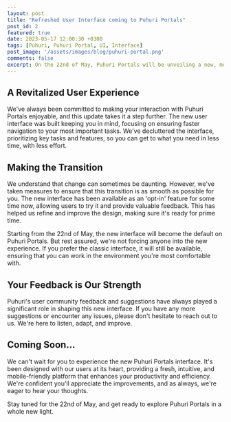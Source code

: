 ```yaml
---
layout: post
title: "Refreshed User Interface coming to Puhuri Portals"
post_id: 2
featured: true
date: 2023-05-17 12:00:30 +0300
tags: [Puhuri, Puhuri Portal, UI, Interface]
post_image: '/assets/images/blog/puhuri-portal.png'
comments: false
excerpt: On the 22nd of May, Puhuri Portals will be unveiling a new, modernized user interface - one that's more intuitive, sleek, and mobile-friendly than ever before
---
```

<h2>A Revitalized User Experience</h2>
<p>We've always been committed to making your interaction with Puhuri Portals enjoyable, and this update takes it a step further. The new user interface was built keeping you in mind, focusing on ensuring faster navigation to your most important tasks. We've decluttered the interface, prioritizing key tasks and features, so you can get to what you need in less time, with less effort.</p>
<h2>Making the Transition</h2>
<p>We understand that change can sometimes be daunting. However, we've taken measures to ensure that this transition is as smooth as possible for you. The new interface has been available as an 'opt-in' feature for some time now, allowing users to try it and provide valuable feedback. This has helped us refine and improve the design, making sure it's ready for prime time.</p>
<p>Starting from the 22nd of May, the new interface will become the default on Puhuri Portals. But rest assured, we're not forcing anyone into the new experience. If you prefer the classic interface, it will still be available, ensuring that you can work in the environment you're most comfortable with.</p>
<h2>Your Feedback is Our Strength</h2>
<p>Puhuri's user community feedback and suggestions have always played a significant role in shaping this new interface. If you have any more suggestions or encounter any issues, please don't hesitate to reach out to us. We're here to listen, adapt, and improve.</p>
<h2>Coming Soon...</h2>
<p>We can't wait for you to experience the new Puhuri Portals interface. It's been designed with our users at its heart, providing a fresh, intuitive, and mobile-friendly platform that enhances your productivity and efficiency. We're confident you'll appreciate the improvements, and as always, we're eager to hear your thoughts.</p>
<p>Stay tuned for the 22nd of May, and get ready to explore Puhuri Portals in a whole new light.</p>
